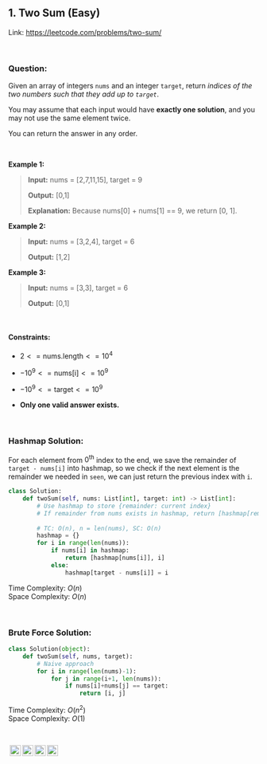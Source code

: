 ## 1. Two Sum (Easy)

Link: https://leetcode.com/problems/two-sum/

<br>

### Question:
Given an array of integers `nums` and an integer `target`, return _indices of the two numbers such that they add up to   `target`_.

You may assume that each input would have **exactly one solution**, and you may not use the same element twice.

You can return the answer in any order.

<br>

**Example 1:**
> **Input:** nums = [2,7,11,15], target = 9
> 
> **Output:** [0,1]
>
> **Explanation:** Because nums[0] + nums[1] == 9, we return [0, 1].

**Example 2:**
> **Input:** nums = [3,2,4], target = 6
> 
> **Output:** [1,2]

**Example 3:**
> **Input:** nums = [3,3], target = 6
> 
> **Output:** [0,1]

<br>

#### Constraints:
* $2 <= \text{nums.length} <= 10^4$

* $-10^9 <= \text{nums[i]} <= 10^9$

* $-10^9 <= \text{target} <= 10^9$

* **Only one valid answer exists.**

<br>

### Hashmap Solution:
For each element from $0^\text{th}$ index to the end, we save the remainder of `target - nums[i]` into hashmap, so we check if the next element is the remainder we needed in `seen`, we can just return the previous index with `i`.
```python
class Solution:
    def twoSum(self, nums: List[int], target: int) -> List[int]:
        # Use hashmap to store {remainder: current index}
        # If remainder from nums exists in hashmap, return [hashmap[remainder], i]
        
        # TC: O(n), n = len(nums), SC: O(n)
        hashmap = {}
        for i in range(len(nums)):
            if nums[i] in hashmap:
                return [hashmap[nums[i]], i]
            else:
                hashmap[target - nums[i]] = i
```
Time Complexity: $O(n)$ <br>
Space Complexity: $O(n)$

<br>

### Brute Force Solution:
```python
class Solution(object):
    def twoSum(self, nums, target):
        # Naive approach
        for i in range(len(nums)-1):
            for j in range(i+1, len(nums)):
                if nums[i]+nums[j] == target:
                    return [i, j]
```
Time Complexity: $O(n^2)$ <br>
Space Complexity: $O(1)$

<br>

<img style="height:22px!important;margin-left:3px;vertical-align:text-bottom;" src="https://mirrors.creativecommons.org/presskit/icons/cc.svg?ref=chooser-v1" alt="CC BY-NC-SA" title="CC BY-NC-SA"><img style="height:22px!important;margin-left:3px;vertical-align:text-bottom;" src="https://mirrors.creativecommons.org/presskit/icons/by.svg?ref=chooser-v1" alt="BY: credit must be given to the creator" title="BY: credit must be given to the creator"><img style="height:22px!important;margin-left:3px;vertical-align:text-bottom;" src="https://mirrors.creativecommons.org/presskit/icons/nc.svg?ref=chooser-v1" alt="NC: Only noncommercial uses of the work are permitted" title="NC: Only noncommercial uses of the work are permitted"><img style="height:22px!important;margin-left:3px;vertical-align:text-bottom;" src="https://mirrors.creativecommons.org/presskit/icons/sa.svg?ref=chooser-v1" alt="SA: Adaptations must be shared under the same terms" title="SA: Adaptations must be shared under the same terms">
